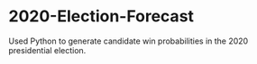 # 2020-Election-Forecast
Used Python to generate candidate win probabilities in the 2020 presidential election.
